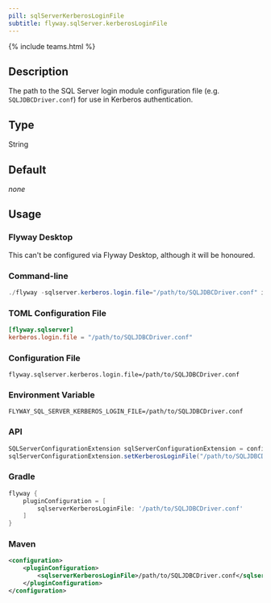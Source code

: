 ```yaml
---
pill: sqlServerKerberosLoginFile
subtitle: flyway.sqlServer.kerberosLoginFile
---
```


{% include teams.html %}

## Description

The path to the SQL Server login module configuration file (e.g.
`SQLJDBCDriver.conf`) for use in Kerberos authentication.

## Type

String

## Default

<i>none</i>

## Usage

### Flyway Desktop

This can't be configured via Flyway Desktop, although it will be honoured.

### Command-line

```powershell
./flyway -sqlserver.kerberos.login.file="/path/to/SQLJDBCDriver.conf" info
```

### TOML Configuration File

```toml
[flyway.sqlserver]
kerberos.login.file = "/path/to/SQLJDBCDriver.conf"
```

### Configuration File

```properties
flyway.sqlserver.kerberos.login.file=/path/to/SQLJDBCDriver.conf
```

### Environment Variable

```properties
FLYWAY_SQL_SERVER_KERBEROS_LOGIN_FILE=/path/to/SQLJDBCDriver.conf
```

### API

```java
SQLServerConfigurationExtension sqlServerConfigurationExtension = configuration.getPluginRegister().getPlugin(SQLServerConfigurationExtension.class);
sqlServerConfigurationExtension.setKerberosLoginFile("/path/to/SQLJDBCDriver.conf");
```

### Gradle

```groovy
flyway {
    pluginConfiguration = [
        sqlserverKerberosLoginFile: '/path/to/SQLJDBCDriver.conf'
    ]
}
```

### Maven

```xml
<configuration>
    <pluginConfiguration>
        <sqlserverKerberosLoginFile>/path/to/SQLJDBCDriver.conf</sqlserverKerberosLoginFile>
    </pluginConfiguration>
</configuration>
```
